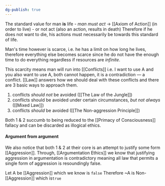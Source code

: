 ```yaml
---
dg-publish: true
---
```

The standard value for man **is** life
	- _man must act_  -> [[Axiom of Action]] (in order to live)
	- or not act (also an action, results in death)
Therefore if he does not want to die, his actions must necessarily be towards this standard of life.

Man's time however is scarce, i.e. he has a limit on how long he lives, therefore everything else becomes scarce since he do not have the enough time to do everything regardless if resources are _infinite_.

This scarcity means man will run into [[Conflicts]] i.e. I want to use A and you also want to use A, both cannot happen, it is a contradiction — a conflict. 
[[Law]] answers how we should deal with these conflicts and there are 3 basic ways to approach them.
1. conflicts _should not_ be avoided ([[The Law of the Jungle]])
2. conflicts should be avoided under certain circumstances, _but not always_ ([[Mixed Law]])
3. conflicts _should_ be avoided ([[The Non-aggression Principle]])

Both 1 & 2 succumb to being reduced to the [[Primacy of Consciousness]] fallacy and can be discarded as illogical ethics.

#### Argument from argument
We also notice that both 1 & 2 at their core is an attempt to justify some form [[Aggression]]. 
Through, [[Argumentation Ethics]] we know that justifying aggression in argumentation is contradictory meaning all law that permits a single form of aggression is resoundingly false.

Let A be [[Aggression]] which we know is `false`
Therefore ~A is Non-[[Aggression]] which is`true`



